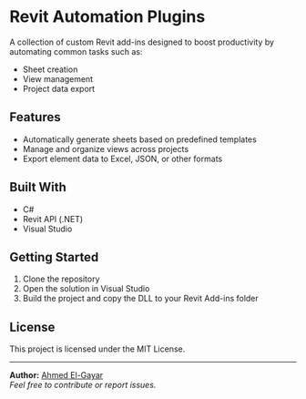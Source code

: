 # Revit Automation Plugins

A collection of custom Revit add-ins designed to boost productivity by automating common tasks such as:

- Sheet creation
- View management
- Project data export

## Features

- Automatically generate sheets based on predefined templates
- Manage and organize views across projects
- Export element data to Excel, JSON, or other formats

## Built With

- C#
- Revit API (.NET)
- Visual Studio

## Getting Started

1. Clone the repository
2. Open the solution in Visual Studio
3. Build the project and copy the DLL to your Revit Add-ins folder

## License

This project is licensed under the MIT License.

---

**Author:** [Ahmed El-Gayar](https://github.com/AhmedElGayar)  
*Feel free to contribute or report issues.*
